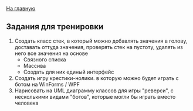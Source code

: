 [На главную](README.md)

## Задания для тренировки
1. Создать класс стек, в который можно добавлять значения в голову, 
доставать оттуда значения, проверять стек на пустоту, удалять из него все значения на основе
   + Связного списка
   + Массива
   + Создать для них единый интерфейс
2. Создать игру крестики-нолики. в которую можно будет играть с ботом на WinForms / WPF
3. Нарисовать на UML диаграмму классов для игры "реверси", с несколькими видами "ботов", которые могли бы играть вместо человека
